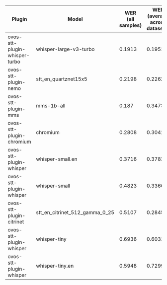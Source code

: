 |Plugin|Model|WER<br>(all samples)| WER<br>(average across datasets) | Damerau Similarity | Score |
|-----|-----|--------------------|----------------------------------|--------------------|-------|
| ovos-stt-plugin-whisper-turbo | whisper-large-v3-turbo | 0.1913 | 0.1951 | 0.8787 | 70.8967 |
| ovos-stt-plugin-nemo | stt_en_quartznet15x5 | 0.2198 | 0.2262 | 0.8958 | 69.6061 |
| ovos-stt-plugin-mms | mms-1b-all | 0.187 | 0.3473 | 0.9053 | 66.3457 |
| ovos-stt-plugin-chromium | chromium | 0.2808 | 0.3041 | 0.8515 | 60.2465 |
| ovos-stt-plugin-whisper | whisper-small.en | 0.3716 | 0.3783 | 0.7918 | 49.4955 |
| ovos-stt-plugin-whisper | whisper-small | 0.4823 | 0.3366 | 0.7347 | 43.3873 |
| ovos-stt-plugin-citrinet | stt_en_citrinet_512_gamma_0_25 | 0.5107 | 0.2845 | 0.6651 | 40.0675 |
| ovos-stt-plugin-whisper | whisper-tiny | 0.6936 | 0.6031 | 0.7226 | 25.4114 |
| ovos-stt-plugin-whisper | whisper-tiny.en | 0.5948 | 0.7299 | 0.6766 | 22.8447 |